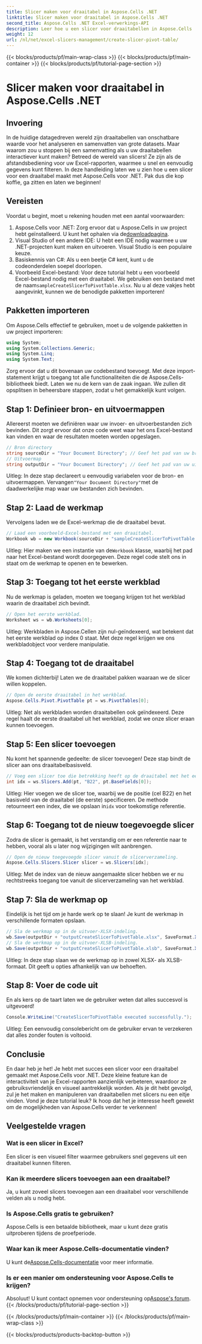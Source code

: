 ```yaml
---
title: Slicer maken voor draaitabel in Aspose.Cells .NET
linktitle: Slicer maken voor draaitabel in Aspose.Cells .NET
second_title: Aspose.Cells .NET Excel-verwerkings-API
description: Leer hoe u een slicer voor draaitabellen in Aspose.Cells .NET maakt met onze stapsgewijze handleiding. Verbeter uw Excel-rapporten.
weight: 12
url: /nl/net/excel-slicers-management/create-slicer-pivot-table/
---
```


{{< blocks/products/pf/main-wrap-class >}}
{{< blocks/products/pf/main-container >}}
{{< blocks/products/pf/tutorial-page-section >}}

# Slicer maken voor draaitabel in Aspose.Cells .NET

## Invoering
In de huidige datagedreven wereld zijn draaitabellen van onschatbare waarde voor het analyseren en samenvatten van grote datasets. Maar waarom zou u stoppen bij een samenvatting als u uw draaitabellen interactiever kunt maken? Betreed de wereld van slicers! Ze zijn als de afstandsbediening voor uw Excel-rapporten, waarmee u snel en eenvoudig gegevens kunt filteren. In deze handleiding laten we u zien hoe u een slicer voor een draaitabel maakt met Aspose.Cells voor .NET. Pak dus die kop koffie, ga zitten en laten we beginnen!
## Vereisten
Voordat u begint, moet u rekening houden met een aantal voorwaarden:
1.  Aspose.Cells voor .NET: Zorg ervoor dat u Aspose.Cells in uw project hebt geïnstalleerd. U kunt het ophalen via de[downloadpagina](https://releases.aspose.com/cells/net/).
2. Visual Studio of een andere IDE: U hebt een IDE nodig waarmee u uw .NET-projecten kunt maken en uitvoeren. Visual Studio is een populaire keuze.
3. Basiskennis van C#: Als u een beetje C# kent, kunt u de codeonderdelen soepel doorlopen.
4. Voorbeeld Excel-bestand: Voor deze tutorial hebt u een voorbeeld Excel-bestand nodig met een draaitabel. We gebruiken een bestand met de naam`sampleCreateSlicerToPivotTable.xlsx`.
Nu u al deze vakjes hebt aangevinkt, kunnen we de benodigde pakketten importeren!
## Pakketten importeren
Om Aspose.Cells effectief te gebruiken, moet u de volgende pakketten in uw project importeren:
```csharp
using System;
using System.Collections.Generic;
using System.Linq;
using System.Text;
```
Zorg ervoor dat u dit bovenaan uw codebestand toevoegt. Met deze import-statement krijgt u toegang tot alle functionaliteiten die de Aspose.Cells-bibliotheek biedt.
Laten we nu de kern van de zaak ingaan. We zullen dit opsplitsen in beheersbare stappen, zodat u het gemakkelijk kunt volgen. 
## Stap 1: Definieer bron- en uitvoermappen
Allereerst moeten we definiëren waar uw invoer- en uitvoerbestanden zich bevinden. Dit zorgt ervoor dat onze code weet waar het ons Excel-bestand kan vinden en waar de resultaten moeten worden opgeslagen.
```csharp
// Bron directory
string sourceDir = "Your Document Directory"; // Geef het pad van uw brondirectory op
// Uitvoermap
string outputDir = "Your Document Directory"; // Geef het pad van uw uitvoermap op
```
 Uitleg: In deze stap declareert u eenvoudig variabelen voor de bron- en uitvoermappen. Vervangen`"Your Document Directory"`met de daadwerkelijke map waar uw bestanden zich bevinden.
## Stap 2: Laad de werkmap
Vervolgens laden we de Excel-werkmap die de draaitabel bevat. 
```csharp
// Laad een voorbeeld-Excel-bestand met een draaitabel.
Workbook wb = new Workbook(sourceDir + "sampleCreateSlicerToPivotTable.xlsx");
```
 Uitleg: Hier maken we een instantie van de`Workbook` klasse, waarbij het pad naar het Excel-bestand wordt doorgegeven. Deze regel code stelt ons in staat om de werkmap te openen en te bewerken.
## Stap 3: Toegang tot het eerste werkblad
Nu de werkmap is geladen, moeten we toegang krijgen tot het werkblad waarin de draaitabel zich bevindt.
```csharp
// Open het eerste werkblad.
Worksheet ws = wb.Worksheets[0];
```
Uitleg: Werkbladen in Aspose.Cellen zijn nul-geïndexeerd, wat betekent dat het eerste werkblad op index 0 staat. Met deze regel krijgen we ons werkbladobject voor verdere manipulatie.
## Stap 4: Toegang tot de draaitabel
We komen dichterbij! Laten we de draaitabel pakken waaraan we de slicer willen koppelen.
```csharp
// Open de eerste draaitabel in het werkblad.
Aspose.Cells.Pivot.PivotTable pt = ws.PivotTables[0];
```
Uitleg: Net als werkbladen worden draaitabellen ook geïndexeerd. Deze regel haalt de eerste draaitabel uit het werkblad, zodat we onze slicer eraan kunnen toevoegen.
## Stap 5: Een slicer toevoegen
Nu komt het spannende gedeelte: de slicer toevoegen! Deze stap bindt de slicer aan ons draaitabelbasisveld.
```csharp
// Voeg een slicer toe die betrekking heeft op de draaitabel met het eerste basisveld in cel B22.
int idx = ws.Slicers.Add(pt, "B22", pt.BaseFields[0]);
```
 Uitleg: Hier voegen we de slicer toe, waarbij we de positie (cel B22) en het basisveld van de draaitabel (de eerste) specificeren. De methode retourneert een index, die we opslaan in`idx` voor toekomstige referentie.
## Stap 6: Toegang tot de nieuw toegevoegde slicer
Zodra de slicer is gemaakt, is het verstandig om er een referentie naar te hebben, vooral als u later nog wijzigingen wilt aanbrengen.
```csharp
// Open de nieuw toegevoegde slicer vanuit de slicerverzameling.
Aspose.Cells.Slicers.Slicer slicer = ws.Slicers[idx];
```
Uitleg: Met de index van de nieuw aangemaakte slicer hebben we er nu rechtstreeks toegang toe vanuit de slicerverzameling van het werkblad.
## Stap 7: Sla de werkmap op
Eindelijk is het tijd om je harde werk op te slaan! Je kunt de werkmap in verschillende formaten opslaan.
```csharp
// Sla de werkmap op in de uitvoer-XLSX-indeling.
wb.Save(outputDir + "outputCreateSlicerToPivotTable.xlsx", SaveFormat.Xlsx);
// Sla de werkmap op in de uitvoer-XLSB-indeling.
wb.Save(outputDir + "outputCreateSlicerToPivotTable.xlsb", SaveFormat.Xlsb);
```
Uitleg: In deze stap slaan we de werkmap op in zowel XLSX- als XLSB-formaat. Dit geeft u opties afhankelijk van uw behoeften.
## Stap 8: Voer de code uit
En als kers op de taart laten we de gebruiker weten dat alles succesvol is uitgevoerd!
```csharp
Console.WriteLine("CreateSlicerToPivotTable executed successfully.");
```
Uitleg: Een eenvoudig consolebericht om de gebruiker ervan te verzekeren dat alles zonder fouten is voltooid.
## Conclusie
En daar heb je het! Je hebt met succes een slicer voor een draaitabel gemaakt met Aspose.Cells voor .NET. Deze kleine feature kan de interactiviteit van je Excel-rapporten aanzienlijk verbeteren, waardoor ze gebruiksvriendelijk en visueel aantrekkelijk worden.
Als je dit hebt gevolgd, zul je het maken en manipuleren van draaitabellen met slicers nu een eitje vinden. Vond je deze tutorial leuk? Ik hoop dat het je interesse heeft gewekt om de mogelijkheden van Aspose.Cells verder te verkennen!
## Veelgestelde vragen
### Wat is een slicer in Excel?
Een slicer is een visueel filter waarmee gebruikers snel gegevens uit een draaitabel kunnen filteren.
### Kan ik meerdere slicers toevoegen aan een draaitabel?
Ja, u kunt zoveel slicers toevoegen aan een draaitabel voor verschillende velden als u nodig hebt.
### Is Aspose.Cells gratis te gebruiken?
Aspose.Cells is een betaalde bibliotheek, maar u kunt deze gratis uitproberen tijdens de proefperiode.
### Waar kan ik meer Aspose.Cells-documentatie vinden?
 U kunt de[Aspose.Cells-documentatie](https://reference.aspose.com/cells/net/) voor meer informatie.
### Is er een manier om ondersteuning voor Aspose.Cells te krijgen?
 Absoluut! U kunt contact opnemen voor ondersteuning op[Aspose's forum](https://forum.aspose.com/c/cells/9).
{{< /blocks/products/pf/tutorial-page-section >}}

{{< /blocks/products/pf/main-container >}}
{{< /blocks/products/pf/main-wrap-class >}}

{{< blocks/products/products-backtop-button >}}
